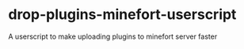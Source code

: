# drop-plugins-minefort-userscript
A userscript to make uploading plugins to minefort server faster
